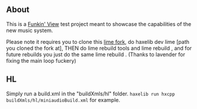 About
---

This is a [Funkin' View](https://github.com/SomeGuyWhoLovesCoding/FNF-PeoteView) test project meant to showcase the capabilities of the new music system.

Please note it requires you to clone this [lime fork](https://github.com/SomeGuyWhoLovesCoding/lime), do haxelib dev lime [path you cloned the fork at], THEN do lime rebuild tools and lime rebuild <platform>, and for future rebuilds you just do the same lime rebuild <platform>. (Thanks to lavender for fixing the main loop fuckery)

HL
---

Simply run a build.xml in the "buildXmls/hl" folder. `haxelib run hxcpp buildXmls/hl/miniaudioBuild.xml` for example.